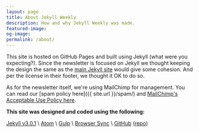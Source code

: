```yaml
---
layout: page
title: About Jekyll Weekly
description: How and why Jekyll Weekly was made.
featured-image:
og-image:
permalink: /about/
---
```


This site is hosted on GitHub Pages and built using Jekyll (what were you expecting?). Since the newsletter is focused on Jekyll we thought keeping the design the same as the [main Jekyll site](http://jekyllrb.com/) would give some cohesion. And per the license in their footer, we thought it OK to do so.

As for the newsletter itself, we're using MailChimp for management. You can read our [spam policy here]({{ site.url }}/spam/) and [MailChimp's Acceptable Use Policy here](http://mailchimp.com/legal/acceptable_use/).

**This site was designed and coded using the following:**

[Jekyll v3.0.1](https://github.com/jekyll/jekyll) \\
[Atom](https://atom.io/) \\
[Gulp](http://gulpjs.com/) \\
[Browser Sync](https://browsersync.io/) \\
[GitHub](https://github.com/) ([repo](https://github.com/jekyllweekly/jekyllweekly.github.io))